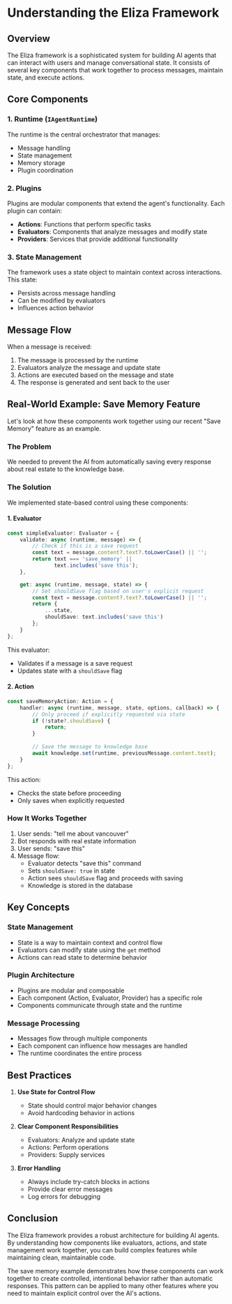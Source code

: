 # Understanding the Eliza Framework

## Overview

The Eliza framework is a sophisticated system for building AI agents that can interact with users and manage conversational state. It consists of several key components that work together to process messages, maintain state, and execute actions.

## Core Components

### 1. Runtime (`IAgentRuntime`)
The runtime is the central orchestrator that manages:
- Message handling
- State management
- Memory storage
- Plugin coordination

### 2. Plugins
Plugins are modular components that extend the agent's functionality. Each plugin can contain:
- **Actions**: Functions that perform specific tasks
- **Evaluators**: Components that analyze messages and modify state
- **Providers**: Services that provide additional functionality

### 3. State Management
The framework uses a state object to maintain context across interactions. This state:
- Persists across message handling
- Can be modified by evaluators
- Influences action behavior

## Message Flow

When a message is received:

1. The message is processed by the runtime
2. Evaluators analyze the message and update state
3. Actions are executed based on the message and state
4. The response is generated and sent back to the user

## Real-World Example: Save Memory Feature

Let's look at how these components work together using our recent "Save Memory" feature as an example.

### The Problem
We needed to prevent the AI from automatically saving every response about real estate to the knowledge base.

### The Solution
We implemented state-based control using these components:

#### 1. Evaluator
```typescript
const simpleEvaluator: Evaluator = {
    validate: async (runtime, message) => {
        // Check if this is a save request
        const text = message.content?.text?.toLowerCase() || '';
        return text === 'save_memory' || 
               text.includes('save this');
    },

    get: async (runtime, message, state) => {
        // Set shouldSave flag based on user's explicit request
        const text = message.content?.text?.toLowerCase() || '';
        return {
            ...state,
            shouldSave: text.includes('save this')
        };
    }
};
```

This evaluator:
- Validates if a message is a save request
- Updates state with a `shouldSave` flag

#### 2. Action
```typescript
const saveMemoryAction: Action = {
    handler: async (runtime, message, state, options, callback) => {
        // Only proceed if explicitly requested via state
        if (!state?.shouldSave) {
            return;
        }
        
        // Save the message to knowledge base
        await knowledge.set(runtime, previousMessage.content.text);
    }
};
```

This action:
- Checks the state before proceeding
- Only saves when explicitly requested

### How It Works Together

1. User sends: "tell me about vancouver"
2. Bot responds with real estate information
3. User sends: "save this"
4. Message flow:
   - Evaluator detects "save this" command
   - Sets `shouldSave: true` in state
   - Action sees `shouldSave` flag and proceeds with saving
   - Knowledge is stored in the database

## Key Concepts

### State Management
- State is a way to maintain context and control flow
- Evaluators can modify state using the `get` method
- Actions can read state to determine behavior

### Plugin Architecture
- Plugins are modular and composable
- Each component (Action, Evaluator, Provider) has a specific role
- Components communicate through state and the runtime

### Message Processing
- Messages flow through multiple components
- Each component can influence how messages are handled
- The runtime coordinates the entire process

## Best Practices

1. **Use State for Control Flow**
   - State should control major behavior changes
   - Avoid hardcoding behavior in actions

2. **Clear Component Responsibilities**
   - Evaluators: Analyze and update state
   - Actions: Perform operations
   - Providers: Supply services

3. **Error Handling**
   - Always include try-catch blocks in actions
   - Provide clear error messages
   - Log errors for debugging

## Conclusion

The Eliza framework provides a robust architecture for building AI agents. By understanding how components like evaluators, actions, and state management work together, you can build complex features while maintaining clean, maintainable code.

The save memory example demonstrates how these components can work together to create controlled, intentional behavior rather than automatic responses. This pattern can be applied to many other features where you need to maintain explicit control over the AI's actions.
